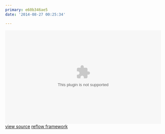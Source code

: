 ```yaml
---
primary: e60b346ae5
date: '2014-08-27 00:25:34'

---
```


<div class="center">
	<embed src="swfs/bg-process.simple-time-batch.swf" width="500" height="300"/>
	<div>
		<a href="http://github.com/iamssen/reflow.sample.bg-process.simple-time-batch" target="_blank"
		   class="btn btn-default btn-xs"><i class="fa fa-code"></i> view source</a>
		<a href="http://github.com/iamssen/reflow" target="_blank" class="btn btn-default btn-xs"><i
				class="fa fa-code-fork"></i> reflow framework</a>
	</div>
</div>
